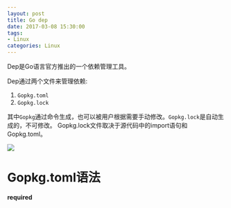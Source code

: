 ```yaml
---
layout: post
title: Go dep
date: 2017-03-08 15:30:00
tags:
- Linux
categories: Linux
---
```



Dep是Go语言官方推出的一个依赖管理工具。

Dep通过两个文件来管理依赖:
1. `Gopkg.toml`
2. `Gopkg.lock`

其中`Gopkg`通过命令生成，也可以被用户根据需要手动修改。`Gopkg.lock`是自动生成的，不可修改。
Gopkg.lock文件取决于源代码中的import语句和Gopkg.toml。

![](https://blog.boatswain.io/img/manage-go-dependencies-using-dep-01.png)

# Gopkg.toml语法
**required**
